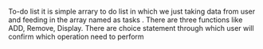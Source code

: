 To-do list 
it is simple arrary to do list in which we just taking data from user and feeding in the array named as tasks .
There are three functions like ADD, Remove, Display.
There are choice statement through which user will confirm which operation need to perform
